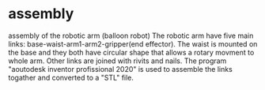 # assembly
assembly of the robotic arm (balloon robot)
The robotic arm have five main links: base-waist-arm1-arm2-gripper(end effector).
The waist is mounted on the base and they both have circular shape that allows a rotary movment to whole arm.
Other links are joined with rivits and nails.
The program "aoutodesk inventor profissional 2020" is used to assemble the links togather and converted to a "STL" file.
